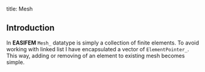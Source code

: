 title: Mesh

## Introduction

In **EASIFEM** `Mesh_` datatype is simply a collection of finite elements. To avoid working with linked list I have encapsulated a vector of `ElementPointer_`. This way, adding or removing of an element
to existing mesh becomes simple.
